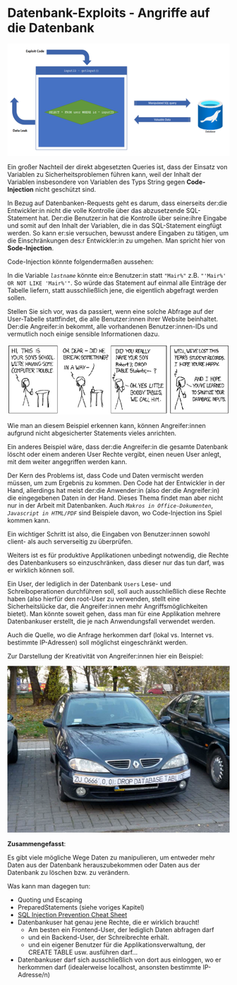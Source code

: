 # Datenbank-Exploits - Angriffe auf die Datenbank

![Datenbank-Exploit-Darstellung](img/Database-Exploit.png)

Ein großer Nachteil der direkt abgesetzten Queries ist, dass der Einsatz von Variablen zu Sicherheitsproblemen führen kann, weil der Inhalt der Variablen insbesondere von Variablen des Typs String gegen **Code-Injection** nicht geschützt sind. 

In Bezug auf Datenbanken-Requests geht es darum, dass einerseits der:die Entwickler:in nicht die volle Kontrolle über das abzusetzende SQL-Statement hat. Der:die Benutzer:in hat die Kontrolle über seine:ihre Eingabe und somit auf den Inhalt der Variablen, die in das SQL-Statement eingfügt werden. So kann er:sie versuchen, bewusst andere Eingaben zu tätigen, um die Einschränkungen des:r Entwickler:in zu umgehen. Man spricht hier von **Sode-Injection**.

Code-Injection könnte folgendermaßen aussehen: 

In die Variable *`lastname`* könnte ein:e Benutzer:in statt `"Mair%"` z.B. `"'Mair%' OR NOT LIKE 'Mair%'"`. So würde das Statement auf einmal alle Einträge der Tabelle liefern, statt ausschließlich jene, die eigentlich abgefragt werden sollen. 

Stellen Sie sich vor, was da passiert, wenn eine solche Abfrage auf der User-Tabelle stattfindet, die alle Benutzer:innen ihrer Website beinhaltet. Der:die Angreifer:in bekommt, alle vorhandenen Benutzer:innen-IDs und vermutlich noch einige sensible Informationen dazu.

![mögliche Auswirkungen von Code-Injection](img/Code-Injection-Talk.png)

Wie man an diesem Beispiel erkennen kann, können Angreifer:innen aufgrund nicht abgesicherter Statements vieles anrichten. 

Ein anderes Beispiel wäre, dass der:die Angreifer:in die gesamte Datenbank löscht oder einem anderen User Rechte vergibt, einen neuen User anlegt, mit dem weiter angegriffen werden kann.

Der Kern des Problems ist, dass Code und Daten vermischt werden müssen, um zum Ergebnis zu kommen. Den Code hat der Entwickler in der Hand, allerdings hat meist der:die Anwender:in (also der:die Angreifer:in) die eingegebenen Daten in der Hand. Dieses Thema findet man aber nicht nur in der Arbeit mit Datenbanken. Auch *`Makros in Office-Dokumenten`*, *`Javascript in HTML/PDF`* sind Beispiele davon, wo Code-Injection ins Spiel kommen kann.

Ein wichtiger Schritt ist also, die Eingaben von Benutzer:innen sowohl client- als auch serverseitig zu überprüfen.

Weiters ist es für produktive Applikationen unbedingt notwendig, die Rechte des Datenbankusers so einzuschränken, dass dieser nur das tun darf, was er wirklich können soll. 

Ein User, der lediglich in der Datenbank `Users` Lese- und Schreiboperationen durchführen soll, soll auch ausschließlich diese Rechte haben (also hierfür den root-User zu verwenden, stellt eine Sicherheitslücke dar, die Angreifer:innen mehr Angriffsmöglichkeiten bietet). Man könnte soweit gehen, dass man für eine Applikation mehrere Datenbankuser erstellt, die je nach Anwendungsfall verwendet werden.

Auch die Quelle, wo die Anfrage herkommen darf (lokal vs. Internet vs. bestimmte IP-Adressen) soll möglichst eingeschränkt werden.

Zur Darstellung der Kreativität von Angreifer:innen hier ein Beispiel:

![Car Based SQL Injection](img/Auto-Code-Injection.png)

**Zusammengefasst**:

Es gibt viele mögliche Wege Daten zu manipulieren, um entweder mehr Daten aus der Datenbank herauszubekommen oder Daten aus der Datenbank zu löschen bzw. zu verändern. 

Was kann man dagegen tun:
- Quoting und Escaping
- PreparedStatements (siehe voriges Kapitel)
- [SQL Injection Prevention Cheat Sheet](https://cheatsheetseries.owasp.org/cheatsheets/SQL_Injection_Prevention_Cheat_Sheet.html)
- Datenbankuser hat genau jene Rechte, die er wirklich braucht!
    - Am besten ein Frontend-User, der lediglich Daten abfragen darf
    - und ein Backend-User, der Schreibrechte erhält.
    - und ein eigener Benutzer für die Applikationsverwaltung, der CREATE TABLE usw. ausführen darf...
- Datenbankuser darf sich ausschließlich von dort aus einloggen, wo er herkommen darf (idealerweise localhost, ansonsten bestimmte IP-Adresse/n)